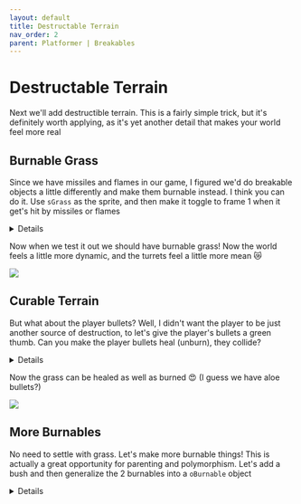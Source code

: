 ```yaml
---
layout: default
title: Destructable Terrain
nav_order: 2
parent: Platformer | Breakables
---
```


# Destructable Terrain

Next we'll add destructible terrain. This is a fairly simple trick, but it's definitely worth applying, as it's yet another detail that makes your world feel more real

## Burnable Grass

Since we have missiles and flames in our game, I figured we'd do breakable objects a little differently and make them burnable instead. I think you can do it. Use ``sGrass`` as the sprite, and then make it toggle to frame 1 when it get's hit by missiles or flames

<details data-summary="How to add burnable grass?" markdown="1">


```
// oGrass Create
image_speed = 0;

// oMissile Step Event
//// MOVEMENT
//// DEATH
//// HURT PLAYER
//// HURT GRASS
{
	if(place_meeting(x, y, oGrass)){
		with(instance_place(x, y, oGrass)){
			image_index = 1;
		}
	}
}

// oSpark Step Event
//// MOVEMENT
//// DEATH
//// HURT PLAYER
//// HURT GRASS
{
	if(place_meeting(x, y, oGrass)){
		with(instance_place(x, y, oGrass)){
			image_index = 1;
		}
	}
}
```

This should be pretty straight forward, the projectile changes the grass's frame to 1 when collisions happen

``instance_place``: If you need a refresher on this, be sure to refer back to "Platformer | Turrets | Missile Turrets

**parenting**: This current scenario also highlights the case for parenting. ``oMissile`` and ``oSpark`` have the same behaviour, so it could be worth moving some of that shared code to a ``oEnemyBullet`` object

</details>

Now when we test it out we should have burnable grass! Now the world feels a little more dynamic, and the turrets feel a little more mean 😿

![](../../images/platformer/burnable_grass.gif)

## Curable Terrain

But what about the player bullets? Well, I didn't want the player to be just another source of destruction, to let's give the player's bullets a green thumb. Can you make the player bullets heal (unburn), they collide?

<details data-summary="Can you make the player bullets cure the grass?" markdown="1">
```
// oBullet Step
//// TURRET COLLISION
//// WALL COLLISION
//// APPLY MOVEMENT
//// GRASS COLLISION
{
	if(place_meeting(x, y, oGrass)){
		with(instance_place(x, y, oGrass)){
			image_index = 0;
		}
	}
}
```

Same code as before 😉
</details>

Now the grass can be healed as well as burned 😍 (I guess we have aloe bullets?)

![](../../images/platformer/curable_grass.gif)

## More Burnables

No need to settle with grass. Let's make more burnable things! This is actually a great opportunity for parenting and polymorphism. Let's add a bush and then generalize the 2 burnables into a ``oBurnable`` object

<details data-summary="How to apply parenting to the burnables?" markdown="1">
```
// oBurnable Create
image_speed = 0;

// oGrass Create
//// delete code and let it inherit from oBurnable

// oBush Create
//// this should also inherit from oBurnable

// oBullet Step
//// TURRET COLLISION
//// WALL COLLISION
//// APPLY MOVEMENT
//// BURN BURNABLES
{
	if(place_meeting(x, y, oBurnable)){
		with(instance_place(x, y, oBurnable)){
			image_index = 0;
		}
	}
}

// oMissile Step Event
//// MOVEMENT
//// DEATH
//// HURT PLAYER
//// BURN BURNABLES
{
	if(place_meeting(x, y, oBurnable)){
		with(instance_place(x, y, oBurnable)){
			image_index = 1;
		}
	}
}

// oSpark Step Event
//// MOVEMENT
//// DEATH
//// HURT PLAYER
//// BURN BURNABLES
{
	if(place_meeting(x, y, oBurnable)){
		with(instance_place(x, y, oBurnable)){
			image_index = 1;
		}
	}
}
```

Here I've created a generic ``oBurnable`` object, assigned it to be the parent of both ``oGrass`` and ``oBush``

We get some code sharing benefit since we don't need to write out ``image_speed`` twice, but the bigger benefit is the polymorphism. Now ``oPlayer``, ``oMissile``, and ``oSpark`` only need to handle collisions with ``oBurnable`` then it get's both ``oGrass`` and ``oBush`` collisions for free 😎

> **I still see a lot of duplicate code, the burnable collision, looks very similar the player collision**: Correct 🤓! In the polymorphism section I mentioned that we could, in theory, lump ``oPlayer``, and ``oTurret`` under a super generic ``oTargetable`` parent. We could try lumping ``oBurnable`` into that mold as well. It would just have a max hp of 1. If we did that the bullet's would only need to handle collisions w/ ``oTargetable`` 😲. Proceed w/ caution though, each targetable has slightly different behaviours when the collisions happen, so you'll need to be careful accounting for that in the generic parent

</details>

Burnable bushes and grass ✅

![](../../images/platformer/burnable_bushes.gif)

## Further Inspiration

Destructable terrain comes up in a lot of games, but I was specifically inspired by this [vlaambeer talk](https://www.youtube.com/watch?v=AJdEqssNZ-U). He goes over a bunch of easy tricks you can apply to make your game more polished, so it's definitely worth checking out

Also, if we look at the way hollow knight does destructible terrain, you can see that a bunch of pieces fly out

![](../../images/platformer/hollow_knight_destructible_terrain.gif)

Feel free to try adding that as a side exercize, I've got a video [here](https://www.youtube.com/watch?v=OVR17nInEwc) on exploding coins that can be used as a starting point
